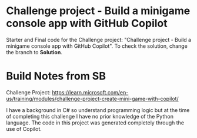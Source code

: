 # Challenge project - Build a minigame console app with GitHub Copilot

Starter and Final code for the Challenge project: "Challenge project - Build a minigame console app with GitHub Copilot". To check the solution, change the branch to **Solution**.

# Build Notes from SB
Challenge Project: https://learn.microsoft.com/en-us/training/modules/challenge-project-create-mini-game-with-copilot/

I have a background in C# so understand programming logic but at the time of completing this challenge I have no prior knowledge of the Python language. The code in this project was generated completely through the use of Copilot.